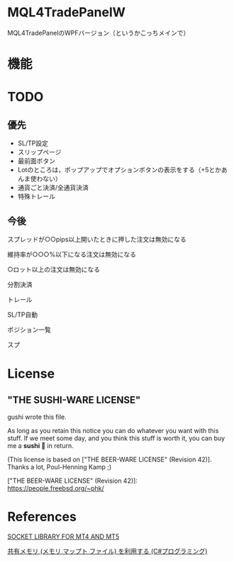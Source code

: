 # MQL4TradePanelW

MQL4TradePanelのWPFバージョン（というかこっちメインで）

# 機能


# TODO

## 優先

- SL/TP設定
- スリップページ
- 最前面ボタン
- Lotのところは，ポップアップでオプションボタンの表示をする（+5とかあんま使わない）
- 通貨ごと決済/全通貨決済
- 特殊トレール

## 今後

スプレッドが○○pips以上開いたときに押した注文は無効になる

維持率が○○○%以下になる注文は無効になる

○ロット以上の注文は無効になる

分割決済

トレール

SL/TP自動

ポジション一覧

スプ

# License
## "THE SUSHI-WARE LICENSE"

gushi wrote this file.

As long as you retain this notice you can do whatever you want
with this stuff. If we meet some day, and you think this stuff
is worth it, you can buy me a **sushi 🍣** in return.

(This license is based on ["THE BEER-WARE LICENSE" (Revision 42)].
 Thanks a lot, Poul-Henning Kamp ;)

​["THE BEER-WARE LICENSE" (Revision 42)]: https://people.freebsd.org/~phk/

# References
[SOCKET LIBRARY FOR MT4 AND MT5](https://www.mql5.com/en/blogs/post/706665)

[共有メモリ (メモリ マップト ファイル) を利用する (C#プログラミング)](https://www.ipentec.com/document/csharp-use-memory-mapped-file)
